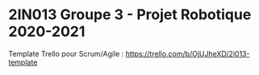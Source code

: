 # 2IN013 Groupe 3 - Projet Robotique 2020-2021
Template Trello pour Scrum/Agile : https://trello.com/b/OjUJheXD/2i013-template
